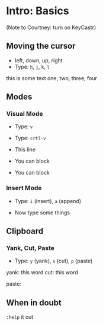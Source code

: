 # Intro: Basics

(Note to Courtney: turn on KeyCastr)

## Moving the cursor

- left, down, up, right
- Type: `h`, `j`, `k`, `l`

this is some text
one, two, three, four

## Modes

### Visual Mode

- Type: `v`
- Type: `crtl-v`

- This line

- You can block
- You can block

### Insert Mode

- Type: `i` (insert), `a` (append)

- Now type some things

## Clipboard

### Yank, Cut, Paste

- Type: `y` (yank), `x` (cut), `p` (paste)

yank: this word
cut: this word

paste:

## When in doubt

`:help` it out